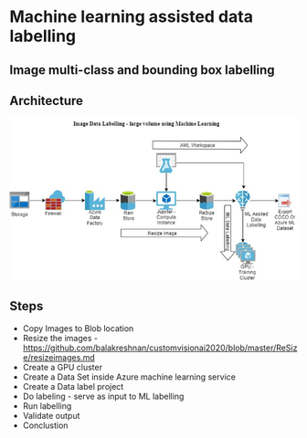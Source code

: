 # Machine learning assisted data labelling

## Image multi-class and bounding box labelling

## Architecture

![alt text](https://github.com/balakreshnan/customvisionai2020/blob/master/images/mlassitresize.jpg "Architecture")

## Steps

- Copy Images to Blob location
- Resize the images - https://github.com/balakreshnan/customvisionai2020/blob/master/ReSize/resizeimages.md
- Create a GPU cluster
- Create a Data Set inside Azure machine learning service
- Create a Data label project
- Do labeling - serve as input to ML labelling
- Run labelling
- Validate output
- Conclustion

